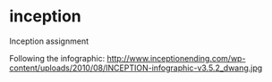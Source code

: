 inception
=========

Inception assignment

Following the infographic: http://www.inceptionending.com/wp-content/uploads/2010/08/INCEPTION-infographic-v3.5.2_dwang.jpg
